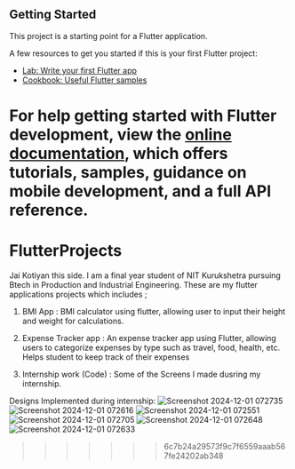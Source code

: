 ## Getting Started

This project is a starting point for a Flutter application.

A few resources to get you started if this is your first Flutter project:

- [Lab: Write your first Flutter app](https://docs.flutter.dev/get-started/codelab)
- [Cookbook: Useful Flutter samples](https://docs.flutter.dev/cookbook)

For help getting started with Flutter development, view the
[online documentation](https://docs.flutter.dev/), which offers tutorials,
samples, guidance on mobile development, and a full API reference.
=======
# FlutterProjects

Jai Kotiyan this side. I am a final year student of NIT Kurukshetra pursuing Btech in Production and Industrial Engineering.
These are my flutter applications projects which includes ;
1. BMI App : BMI calculator using flutter, allowing user to
input their height and weight for calculations.
2. Expense Tracker app : An expense tracker app using Flutter, allowing users to categorize expenses by type such as
travel, food, health, etc. Helps student to keep track of their expenses

3. Internship work (Code) : Some of the Screens I made dusring my internship.


Designs Implemented during internship:
![Screenshot 2024-12-01 072735](https://github.com/user-attachments/assets/b3150b88-9570-41f8-a9f5-adff133266a0)
![Screenshot 2024-12-01 072616](https://github.com/user-attachments/assets/2cdfac96-c9c3-42e9-8707-0a3dc2e7e495)
![Screenshot 2024-12-01 072551](https://github.com/user-attachments/assets/ce00b260-cf97-4cf8-a9de-72fe34231bbb)
![Screenshot 2024-12-01 072705](https://github.com/user-attachments/assets/f687ee54-b560-407b-a66b-2b050c50368a)
![Screenshot 2024-12-01 072648](https://github.com/user-attachments/assets/c862e903-30eb-43f1-b2f9-accc0a430840)
![Screenshot 2024-12-01 072633](https://github.com/user-attachments/assets/a0e51701-0847-4866-a2bc-be8356fb1a9e)
>>>>>>> 6c7b24a29573f9c7f6559aaab567fe24202ab348
